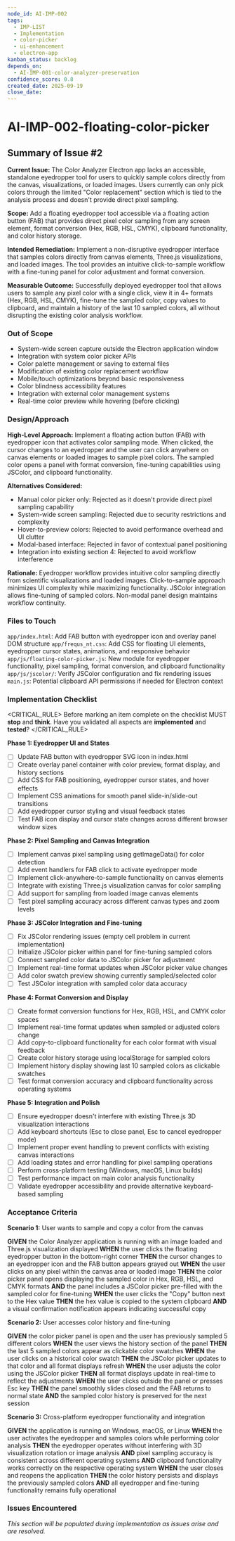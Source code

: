 ```yaml
---
node_id: AI-IMP-002
tags:
  - IMP-LIST
  - Implementation
  - color-picker
  - ui-enhancement
  - electron-app
kanban_status: backlog
depends_on:
  - AI-IMP-001-color-analyzer-preservation
confidence_score: 0.8
created_date: 2025-09-19
close_date:
---
```


# AI-IMP-002-floating-color-picker

## Summary of Issue #2

**Current Issue:** The Color Analyzer Electron app lacks an accessible, standalone eyedropper tool for users to quickly sample colors directly from the canvas, visualizations, or loaded images. Users currently can only pick colors through the limited "Color replacement" section which is tied to the analysis process and doesn't provide direct pixel sampling.

**Scope:** Add a floating eyedropper tool accessible via a floating action button (FAB) that provides direct pixel color sampling from any screen element, format conversion (Hex, RGB, HSL, CMYK), clipboard functionality, and color history storage.

**Intended Remediation:** Implement a non-disruptive eyedropper interface that samples colors directly from canvas elements, Three.js visualizations, and loaded images. The tool provides an intuitive click-to-sample workflow with a fine-tuning panel for color adjustment and format conversion.

**Measurable Outcome:** Successfully deployed eyedropper tool that allows users to sample any pixel color with a single click, view it in 4+ formats (Hex, RGB, HSL, CMYK), fine-tune the sampled color, copy values to clipboard, and maintain a history of the last 10 sampled colors, all without disrupting the existing color analysis workflow.

### Out of Scope

- System-wide screen capture outside the Electron application window
- Integration with system color picker APIs
- Color palette management or saving to external files
- Modification of existing color replacement workflow
- Mobile/touch optimizations beyond basic responsiveness
- Color blindness accessibility features
- Integration with external color management systems
- Real-time color preview while hovering (before clicking)

### Design/Approach

**High-Level Approach:** Implement a floating action button (FAB) with eyedropper icon that activates color sampling mode. When clicked, the cursor changes to an eyedropper and the user can click anywhere on canvas elements or loaded images to sample pixel colors. The sampled color opens a panel with format conversion, fine-tuning capabilities using JSColor, and clipboard functionality.

**Alternatives Considered:**
- Manual color picker only: Rejected as it doesn't provide direct pixel sampling capability
- System-wide screen sampling: Rejected due to security restrictions and complexity
- Hover-to-preview colors: Rejected to avoid performance overhead and UI clutter
- Modal-based interface: Rejected in favor of contextual panel positioning
- Integration into existing section 4: Rejected to avoid workflow interference

**Rationale:** Eyedropper workflow provides intuitive color sampling directly from scientific visualizations and loaded images. Click-to-sample approach minimizes UI complexity while maximizing functionality. JSColor integration allows fine-tuning of sampled colors. Non-modal panel design maintains workflow continuity.

### Files to Touch

`app/index.html`: Add FAB button with eyedropper icon and overlay panel DOM structure
`app/frequs_nt.css`: Add CSS for floating UI elements, eyedropper cursor states, animations, and responsive behavior
`app/js/floating-color-picker.js`: New module for eyedropper functionality, pixel sampling, format conversion, and clipboard functionality
`app/js/jscolor/`: Verify JSColor configuration and fix rendering issues
`main.js`: Potential clipboard API permissions if needed for Electron context

### Implementation Checklist

<CRITICAL_RULE>
Before marking an item complete on the checklist MUST **stop** and **think**. Have you validated all aspects are **implemented** and **tested**?
</CRITICAL_RULE>

**Phase 1: Eyedropper UI and States**
- [ ] Update FAB button with eyedropper SVG icon in index.html
- [ ] Create overlay panel container with color preview, format display, and history sections
- [ ] Add CSS for FAB positioning, eyedropper cursor states, and hover effects
- [ ] Implement CSS animations for smooth panel slide-in/slide-out transitions
- [ ] Add eyedropper cursor styling and visual feedback states
- [ ] Test FAB icon display and cursor state changes across different browser window sizes

**Phase 2: Pixel Sampling and Canvas Integration**
- [ ] Implement canvas pixel sampling using getImageData() for color detection
- [ ] Add event handlers for FAB click to activate eyedropper mode
- [ ] Implement click-anywhere-to-sample functionality on canvas elements
- [ ] Integrate with existing Three.js visualization canvas for color sampling
- [ ] Add support for sampling from loaded image canvas elements
- [ ] Test pixel sampling accuracy across different canvas types and zoom levels

**Phase 3: JSColor Integration and Fine-tuning**
- [ ] Fix JSColor rendering issues (empty cell problem in current implementation)
- [ ] Initialize JSColor picker within panel for fine-tuning sampled colors
- [ ] Connect sampled color data to JSColor picker for adjustment
- [ ] Implement real-time format updates when JSColor picker value changes
- [ ] Add color swatch preview showing currently sampled/selected color
- [ ] Test JSColor integration with sampled color data accuracy

**Phase 4: Format Conversion and Display**
- [ ] Create format conversion functions for Hex, RGB, HSL, and CMYK color spaces
- [ ] Implement real-time format updates when sampled or adjusted colors change
- [ ] Add copy-to-clipboard functionality for each color format with visual feedback
- [ ] Create color history storage using localStorage for sampled colors
- [ ] Implement history display showing last 10 sampled colors as clickable swatches
- [ ] Test format conversion accuracy and clipboard functionality across operating systems

**Phase 5: Integration and Polish**
- [ ] Ensure eyedropper doesn't interfere with existing Three.js 3D visualization interactions
- [ ] Add keyboard shortcuts (Esc to close panel, Esc to cancel eyedropper mode)
- [ ] Implement proper event handling to prevent conflicts with existing canvas interactions
- [ ] Add loading states and error handling for pixel sampling operations
- [ ] Perform cross-platform testing (Windows, macOS, Linux builds)
- [ ] Test performance impact on main color analysis functionality
- [ ] Validate eyedropper accessibility and provide alternative keyboard-based sampling

### Acceptance Criteria

**Scenario 1:** User wants to sample and copy a color from the canvas

**GIVEN** the Color Analyzer application is running with an image loaded and Three.js visualization displayed
**WHEN** the user clicks the floating eyedropper button in the bottom-right corner
**THEN** the cursor changes to an eyedropper icon and the FAB button appears grayed out
**WHEN** the user clicks on any pixel within the canvas area or loaded image
**THEN** the color picker panel opens displaying the sampled color in Hex, RGB, HSL, and CMYK formats
**AND** the panel includes a JSColor picker pre-filled with the sampled color for fine-tuning
**WHEN** the user clicks the "Copy" button next to the Hex value
**THEN** the hex value is copied to the system clipboard
**AND** a visual confirmation notification appears indicating successful copy

**Scenario 2:** User accesses color history and fine-tuning

**GIVEN** the color picker panel is open and the user has previously sampled 5 different colors
**WHEN** the user views the history section of the panel
**THEN** the last 5 sampled colors appear as clickable color swatches
**WHEN** the user clicks on a historical color swatch
**THEN** the JSColor picker updates to that color and all format displays refresh
**WHEN** the user adjusts the color using the JSColor picker
**THEN** all format displays update in real-time to reflect the adjustments
**WHEN** the user clicks outside the panel or presses Esc key
**THEN** the panel smoothly slides closed and the FAB returns to normal state
**AND** the sampled color history is preserved for the next session

**Scenario 3:** Cross-platform eyedropper functionality and integration

**GIVEN** the application is running on Windows, macOS, or Linux
**WHEN** the user activates the eyedropper and samples colors while performing color analysis
**THEN** the eyedropper operates without interfering with 3D visualization rotation or image analysis
**AND** pixel sampling accuracy is consistent across different operating systems
**AND** clipboard functionality works correctly on the respective operating system
**WHEN** the user closes and reopens the application
**THEN** the color history persists and displays the previously sampled colors
**AND** all eyedropper and fine-tuning functionality remains fully operational

### Issues Encountered

*This section will be populated during implementation as issues arise and are resolved.*